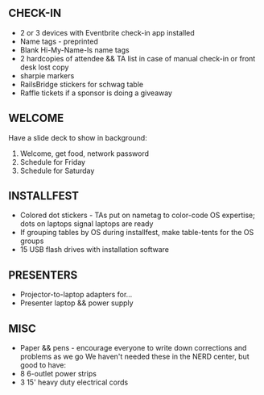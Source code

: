 ## CHECK-IN

* 2 or 3 devices with Eventbrite check-in app installed
* Name tags - preprinted
* Blank Hi-My-Name-Is name tags
* 2 hardcopies of attendee && TA list in case of manual check-in or front desk lost copy
* sharpie markers
* RailsBridge stickers for schwag table
* Raffle tickets if a sponsor is doing a giveaway

## WELCOME
Have a slide deck to show in background:

1. Welcome, get food, network password
2. Schedule for Friday
3. Schedule for Saturday


## INSTALLFEST
* Colored dot stickers - TAs put on nametag to color-code OS expertise;  dots on laptops signal laptops are ready
* If grouping tables by OS during installfest, make table-tents for the OS groups
* 15 USB flash drives with installation software

## PRESENTERS
* Projector-to-laptop adapters for...
* Presenter laptop && power supply

## MISC
* Paper && pens - encourage everyone to write down corrections and problems as we go
We haven't needed these in the NERD center, but good to have:
* 8 6-outlet power strips
* 3 15' heavy duty electrical cords



